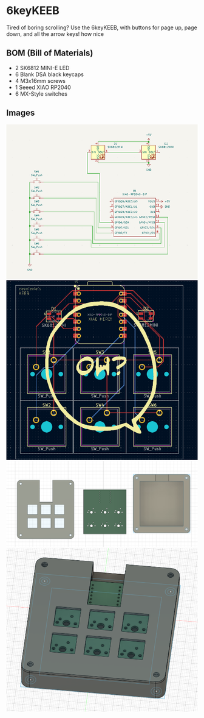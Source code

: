 # 6keyKEEB

Tired of boring scrolling? Use the 6keyKEEB, with buttons for page up, page down, and all the arrow keys! how nice

## BOM (Bill of Materials)

- 2 SK6812 MINI-E LED
- 6 Blank DSA black keycaps
- 4 M3x16mm screws
- 1 Seeed XIAO RP2040
- 6 MX-Style switches

## Images
![Schematic](assets/schematic.png)  
![PCB](assets/pcb.png)  
![Overall](assets/overall.png)  
![Fitted together](assets/fitTogether.png)  
